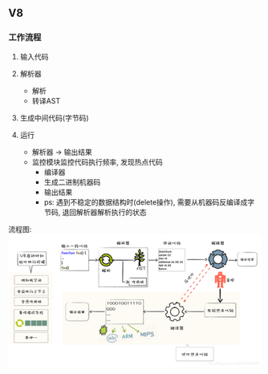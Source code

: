 ## V8

### 工作流程
1. 输入代码
2. 解析器
    - 解析
    - 转译AST
3. 生成中间代码(字节码)

4. 运行
    - 解析器 -> 输出结果
    - 监控模块监控代码执行频率, 发现热点代码
        - 编译器
        - 生成二进制机器码
        - 输出结果
        - ps: 遇到不稳定的数据结构时(delete操作), 需要从机器码反编译成字节码, 退回解析器解析执行的状态

流程图: 
![流程图](../../pic/v8.png)